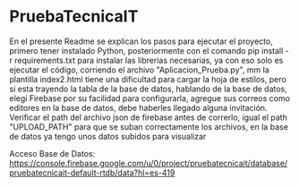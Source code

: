 # PruebaTecnicaIT

En el presente Readme se explican los pasos para ejecutar el proyecto, primero tener instalado Python, posteriormente con el comando pip install -r requirements.txt para instalar las librerias necesarias, ya con eso solo es ejecutar el código, corriendo el archivo "Aplicacion_Prueba.py", mm la plantilla index2.html tiene una dificultad para cargar la hoja de estilos, pero si esta trayendo la tabla de la base de datos, hablando de la base de datos, elegí Firebase por su facilidad para configurarla, agregue sus correos como editores en la base de datos, debe haberles llegado alguna invitación. Verificar el path del archivo json de firebase antes de correrlo, igual el path "UPLOAD_PATH" para que se suban correctamente los archivos, en la base de datos ya tengo unos datos subidos para visualizar 

Acceso Base de Datos: https://console.firebase.google.com/u/0/project/pruebatecnicait/database/pruebatecnicait-default-rtdb/data?hl=es-419
